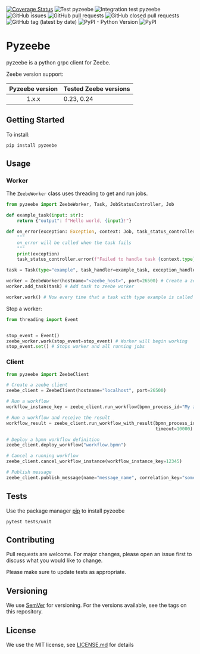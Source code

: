 [![Coverage Status](https://coveralls.io/repos/github/JonatanMartens/pyzeebe/badge.svg?branch=master)](https://coveralls.io/github/JonatanMartens/pyzeebe?branch=master)
![Test pyzeebe](https://github.com/JonatanMartens/pyzeebe/workflows/Test%20pyzeebe/badge.svg)
![Integration test pyzeebe](https://github.com/JonatanMartens/pyzeebe/workflows/Integration%20test%20pyzeebe/badge.svg)
![GitHub issues](https://img.shields.io/github/issues-raw/JonatanMartens/pyzeebe)
![GitHub pull requests](https://img.shields.io/github/issues-pr-raw/JonatanMartens/pyzeebe)
![GitHub closed pull requests](https://img.shields.io/github/issues-pr-closed-raw/JonatanMartens/pyzeebe)
![GitHub tag (latest by date)](https://img.shields.io/github/v/tag/JonatanMartens/pyzeebe)
![PyPI - Python Version](https://img.shields.io/pypi/pyversions/pyzeebe)
![PyPI](https://img.shields.io/pypi/v/pyzeebe)



# Pyzeebe
pyzeebe is a python grpc client for Zeebe.

Zeebe version support:

| Pyzeebe version | Tested Zeebe versions |
|:---------------:|----------------|
| 1.x.x           | 0.23, 0.24         |

## Getting Started
To install:

`pip install pyzeebe`

## Usage

### Worker

The `ZeebeWorker` class uses threading to get and run jobs.

```python
from pyzeebe import ZeebeWorker, Task, JobStatusController, Job

def example_task(input: str):
    return {"output": f"Hello world, {input}!"}

def on_error(exception: Exception, context: Job, task_status_controller: JobStatusController):
    """
    on_error will be called when the task fails
    """ 
    print(exception)
    task_status_controller.error(f"Failed to handle task {context.type}. Error: {str(exception)}")

task = Task(type="example", task_handler=example_task, exception_handler=on_error) # Create task object from example_task

worker = ZeebeWorker(hostname="<zeebe_host>", port=26500) # Create a zeebe worker
worker.add_task(task) # Add task to zeebe worker

worker.work() # Now every time that a task with type example is called example_task will be called
```

Stop a worker:
```python
from threading import Event


stop_event = Event() 
zeebe_worker.work(stop_event=stop_event) # Worker will begin working
stop_event.set() # Stops worker and all running jobs
```

### Client

```python
from pyzeebe import ZeebeClient

# Create a zeebe client
zeebe_client = ZeebeClient(hostname="localhost", port=26500)

# Run a workflow
workflow_instance_key = zeebe_client.run_workflow(bpmn_process_id="My zeebe workflow", variables={})

# Run a workflow and receive the result
workflow_result = zeebe_client.run_workflow_with_result(bpmn_process_id="My zeebe workflow",
                                                        timeout=10000)  # Will wait 10000 milliseconds (10 seconds)

# Deploy a bpmn workflow definition
zeebe_client.deploy_workflow("workflow.bpmn")

# Cancel a running workflow
zeebe_client.cancel_workflow_instance(workflow_instance_key=12345)

# Publish message
zeebe_client.publish_message(name="message_name", correlation_key="some_id")

```

## Tests
Use the package manager [pip](https://pip.pypa.io/en/stable/) to install pyzeebe
 
`pytest tests/unit`

## Contributing
Pull requests are welcome. For major changes, please open an issue first to discuss what you would like to change.

Please make sure to update tests as appropriate.


## Versioning
We use [SemVer](semver.org) for versioning. For the versions available, see the tags on this repository.

## License
We use the MIT license, see [LICENSE.md](LICENSE.md) for details